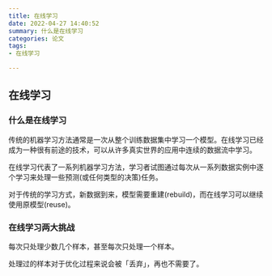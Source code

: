 ```yaml
---
title: 在线学习
date: 2022-04-27 14:40:52
summary: 什么是在线学习
categories: 论文
tags:
- 在线学习

---
```

## 在线学习

### 什么是在线学习

传统的机器学习方法通常是一次从整个训练数据集中学习一个模型。在线学习已经成为一种很有前途的技术，可以从许多真实世界的应用中连续的数据流中学习。

在线学习代表了一系列机器学习方法，学习者试图通过每次从一系列数据实例中逐个学习来处理一些预测(或任何类型的决策)任务。

对于传统的学习方式，新数据到来，模型需要重建(rebuild)，而在线学习可以继续使用原模型(reuse)。


### 在线学习两大挑战
每次只处理少数几个样本，甚至每次只处理一个样本。

处理过的样本对于优化过程来说会被「丢弃」，再也不需要了。





